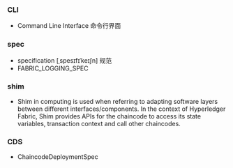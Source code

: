 ### CLI
- Command Line Interface 命令行界面

### spec
- specification [ˌspesɪfɪˈkeɪʃn] 规范
- FABRIC_LOGGING_SPEC

### shim
- Shim in computing is used when referring to adapting software layers between different interfaces/components. In the context of Hyperledger Fabric, Shim provides APIs for the chaincode to access its state variables, transaction context and call other chaincodes.

### CDS
- ChaincodeDeploymentSpec

